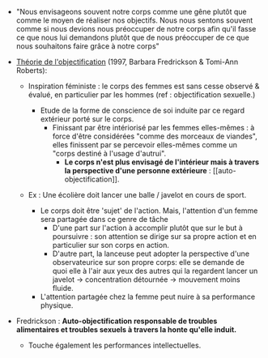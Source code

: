 
- "Nous envisageons souvent notre corps comme une gêne plutôt que comme le moyen de réaliser nos objectifs. Nous nous sentons souvent comme si nous devions nous préoccuper de notre corps afin qu'il fasse ce que nous lui demandons plutôt que de nous préoccuper de ce que nous souhaitons faire grâce à notre corps"

- <u>Théorie de l'objectification</u> (1997, Barbara Fredrickson & Tomi-Ann Roberts):
	- Inspiration féministe : le corps des femmes est sans cesse observé & évalué, en particulier par les hommes (ref : objectification sexuelle.)
		- Etude de la forme de conscience de soi induite par ce regard extérieur porté sur le corps.
			- Finissant par être intériorisé par les femmes elles-mêmes : à force d'être considérées "comme des morceaux de viandes", elles finissent par se percevoir elles-mêmes comme un "corps destiné à l'usage d'autrui".
				- **Le corps n'est plus envisagé de l'intérieur mais à travers la perspective d'une personne extérieure** : [[auto-objectification]].

	- Ex : Une écolière doit lancer une balle / javelot en cours de sport.
		- Le corps doit être 'sujet' de l'action. Mais, l'attention d'un femme sera partagée dans ce genre de tâche
			- D'une part sur l'action à accomplir plutôt que sur le but à poursuivre : son attention se dirige sur sa propre action et en particulier sur son corps en action.
			- D'autre part, la lanceuse peut adopter la perspective d'une observateurice sur son propre corps: elle se demande de quoi elle à l'air aux yeux des autres qui la regardent lancer un javelot -> concentration détournée -> mouvement moins fluide. 
		- L'attention partagée chez la femme peut nuire à sa performance physique. 
- Fredrickson : **Auto-objectification responsable de troubles alimentaires et troubles sexuels à travers la honte qu'elle induit.** 
	- Touche également les performances intellectuelles.